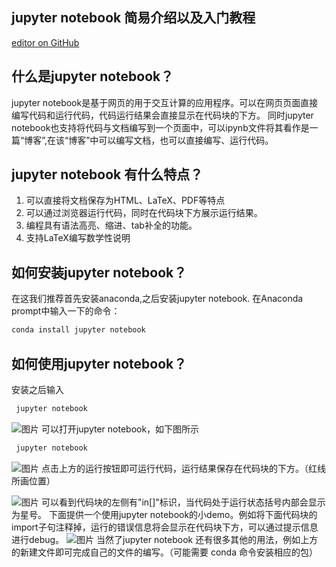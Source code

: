 ## jupyter notebook 简易介绍以及入门教程
 [editor on GitHub](https://github.com/Jin-bh/jinbh.Github.io/edit/gh-pages/index.md)
 
## 什么是jupyter notebook？
jupyter notebook是基于网页的用于交互计算的应用程序。可以在网页页面直接编写代码和运行代码，代码运行结果会直接显示在代码块的下方。
同时jupyter notebook也支持将代码与文档编写到一个页面中，可以ipynb文件将其看作是一篇“博客”,在该“博客”中可以编写文档，也可以直接编写、运行代码。 
 
## jupyter notebook 有什么特点？
1. 可以直接将文档保存为HTML、LaTeX、PDF等特点
2. 可以通过浏览器运行代码，同时在代码块下方展示运行结果。
3. 编程具有语法高亮、缩进、tab补全的功能。
4. 支持LaTeX编写数学性说明


## 如何安装jupyter notebook？
在这我们推荐首先安装anaconda,之后安装jupyter notebook. 在Anaconda prompt中输入一下的命令：
```markdown
conda install jupyter notebook 
```
## 如何使用jupyter notebook？
安装之后输入
```markdown
 jupyter notebook 
```
 ![图片](https://github.com/Jin-bh/jinbh.Github.io/blob/gh-pages/jupyter%20notebook1.jpg " jupyter notebook演示")
可以打开jupyter notebook，如下图所示
```markdown
 jupyter notebook 
```
 ![图片](https://github.com/Jin-bh/jinbh.Github.io/blob/gh-pages/jupyter%20notebook2.jpg " jupyter notebook演示")
点击上方的运行按钮即可运行代码，运行结果保存在代码块的下方。（红线所画位置）

 ![图片](https://github.com/Jin-bh/jinbh.Github.io/blob/gh-pages/jupyter%20notebook3.jpg " jupyter notebook演示")
可以看到代码块的左侧有"in[]"标识，当代码处于运行状态括号内部会显示为星号。
下面提供一个使用jupyter notebook的小demo。例如将下面代码块的import子句注释掉，运行的错误信息将会显示在代码块下方，可以通过提示信息进行debug。
![图片](https://github.com/Jin-bh/jinbh.Github.io/blob/gh-pages/jupyter%20notebook4.jpg " jupyter notebook演示")
当然了jupyter notebook 还有很多其他的用法，例如上方的新建文件即可完成自己的文件的编写。（可能需要 conda 命令安装相应的包）
